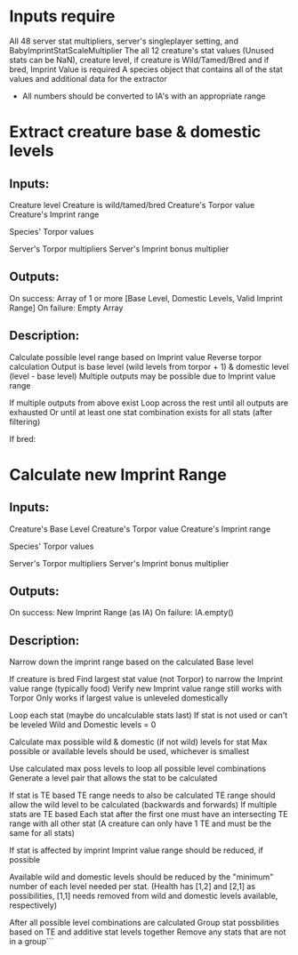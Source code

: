 # Inputs require
   All 48 server stat multipliers, server's singleplayer setting, and BabyImprintStatScaleMultiplier
   The all 12 creature's stat values (Unused stats can be NaN), creature level, if creature is Wild/Tamed/Bred
      and if bred, Imprint Value is required
   A species object that contains all of the stat values and additional data for the extractor
   * All numbers should be converted to IA's with an appropriate range

# Extract creature base & domestic levels
## Inputs:
   Creature level 
   Creature is wild/tamed/bred
   Creature's Torpor value
   Creature's Imprint range

   Species' Torpor values

   Server's Torpor multipliers
   Server's Imprint bonus multiplier
## Outputs:
   On success:
      Array of 1 or more [Base Level, Domestic Levels, Valid Imprint Range]
   On failure:
      Empty Array
## Description:
   Calculate possible level range based on Imprint value
   Reverse torpor calculation
   Output is base level (wild levels from torpor + 1) & domestic level (level - base level)
   Multiple outputs may be possible due to Imprint value range

If multiple outputs from above exist
   Loop across the rest until all outputs are exhausted
   Or until at least one stat combination exists for all stats (after filtering)
   
If bred:
# Calculate new Imprint Range
## Inputs:
   Creature's Base Level
   Creature's Torpor value
   Creature's Imprint range

   Species' Torpor values

   Server's Torpor multipliers
   Server's Imprint bonus multiplier
## Outputs:
   On success:
      New Imprint Range (as IA)
   On failure:
      IA.empty()
## Description:
   Narrow down the imprint range based on the calculated Base level

If creature is bred
   Find largest stat value (not Torpor) to narrow the Imprint value range (typically food)
   Verify new Imprint value range still works with Torpor
   Only works if largest value is unleveled domestically

Loop each stat (maybe do uncalculable stats last)
   If stat is not used or can't be leveled
      Wild and Domestic levels = 0

   Calculate max possible wild & domestic (if not wild) levels for stat
      Max possible or available levels should be used, whichever is smallest

   Use calculated max poss levels to loop all possible level combinations
   Generate a level pair that allows the stat to be calculated

   If stat is TE based
      TE range needs to also be calculated
         TE range should allow the wild level to be calculated (backwards and forwards)
      If multiple stats are TE based
         Each stat after the first one must have an intersecting TE range with all other
         stat (A creature can only have 1 TE and must be the same for all stats)
   
   If stat is affected by imprint
      Imprint value range should be reduced, if possible

   Available wild and domestic levels should be reduced by the "minimum" number of each
      level needed per stat. (Health has [1,2] and [2,1] as possibilities, [1,1] needs
      removed from wild and domestic levels available, respectively)

After all possible level combinations are calculated
   Group stat possbilities based on TE and additive stat levels together
      Remove any stats that are not in a group```